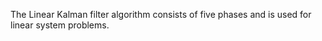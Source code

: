 The Linear Kalman filter algorithm consists of five phases and is
used for linear system problems. 
